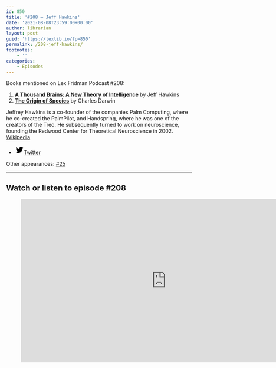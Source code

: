 ```yaml
---
id: 850
title: '#208 – Jeff Hawkins'
date: '2021-08-08T23:59:00+00:00'
author: librarian
layout: post
guid: 'https://lexlib.io/?p=850'
permalink: /208-jeff-hawkins/
footnotes:
    - ''
categories:
    - Episodes
---
```


Books mentioned on Lex Fridman Podcast #208:

1. **[A Thousand Brains: A New Theory of Intelligence](https://amzn.to/3I0bboU)** by Jeff Hawkins
2. **[The Origin of Species](https://amzn.to/3WEuGrl)** by Charles Darwin

Jeffrey Hawkins is a co-founder of the companies Palm Computing, where he co-created the PalmPilot, and Handspring, where he was one of the creators of the Treo. He subsequently turned to work on neuroscience, founding the Redwood Center for Theoretical Neuroscience in 2002. [Wikipedia](https://en.wikipedia.org/wiki/Jeff_Hawkins)

- [<svg aria-hidden="true" focusable="false" height="24" version="1.1" viewbox="0 0 24 24" width="24" xmlns="http://www.w3.org/2000/svg"><path d="M22.23,5.924c-0.736,0.326-1.527,0.547-2.357,0.646c0.847-0.508,1.498-1.312,1.804-2.27 c-0.793,0.47-1.671,0.812-2.606,0.996C18.324,4.498,17.257,4,16.077,4c-2.266,0-4.103,1.837-4.103,4.103 c0,0.322,0.036,0.635,0.106,0.935C8.67,8.867,5.647,7.234,3.623,4.751C3.27,5.357,3.067,6.062,3.067,6.814 c0,1.424,0.724,2.679,1.825,3.415c-0.673-0.021-1.305-0.206-1.859-0.513c0,0.017,0,0.034,0,0.052c0,1.988,1.414,3.647,3.292,4.023 c-0.344,0.094-0.707,0.144-1.081,0.144c-0.264,0-0.521-0.026-0.772-0.074c0.522,1.63,2.038,2.816,3.833,2.85 c-1.404,1.1-3.174,1.756-5.096,1.756c-0.331,0-0.658-0.019-0.979-0.057c1.816,1.164,3.973,1.843,6.29,1.843 c7.547,0,11.675-6.252,11.675-11.675c0-0.178-0.004-0.355-0.012-0.531C20.985,7.47,21.68,6.747,22.23,5.924z"></path></svg><span class="wp-block-social-link-label screen-reader-text">Twitter</span>](https://twitter.com/jeffchawkins)

Other appearances: [\#25](/25-jeff-hawkins/)

- - - - - -

## Watch or listen to episode #208

<figure class="wp-block-embed is-type-video is-provider-youtube wp-block-embed-youtube wp-embed-aspect-16-9 wp-has-aspect-ratio"><div class="wp-block-embed__wrapper"><iframe allow="accelerometer; autoplay; clipboard-write; encrypted-media; gyroscope; picture-in-picture; web-share" allowfullscreen="" frameborder="0" height="443" loading="lazy" src="https://www.youtube.com/embed/Z1KwkpTUbkg?feature=oembed" title="Jeff Hawkins: The Thousand Brains Theory of Intelligence | Lex Fridman Podcast #208" width="788"></iframe></div></figure>